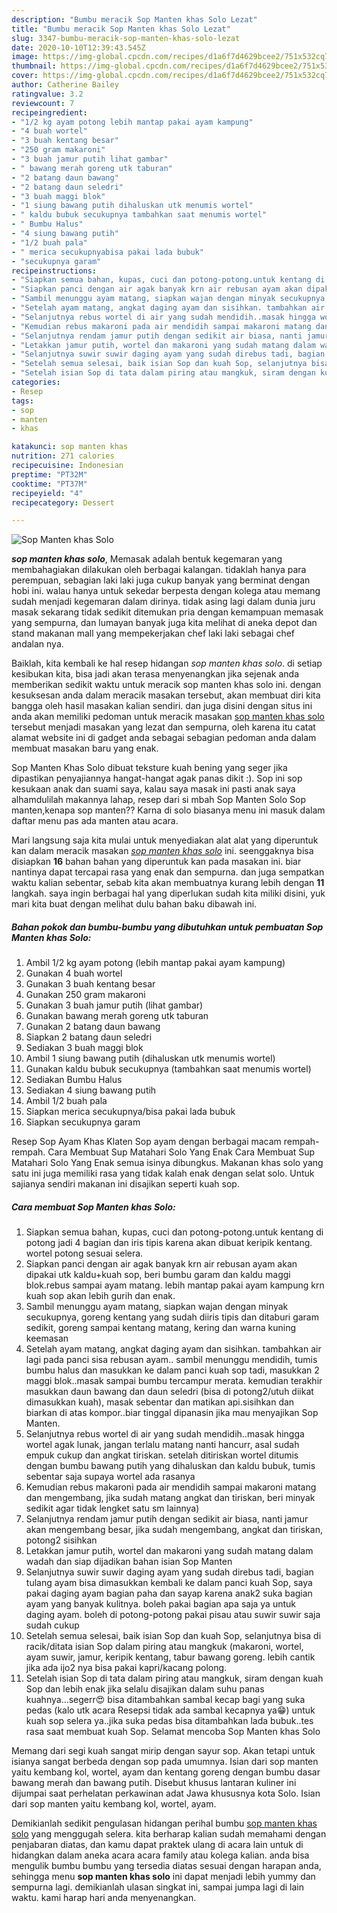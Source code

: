 ```yaml
---
description: "Bumbu meracik Sop Manten khas Solo Lezat"
title: "Bumbu meracik Sop Manten khas Solo Lezat"
slug: 3347-bumbu-meracik-sop-manten-khas-solo-lezat
date: 2020-10-10T12:39:43.545Z
image: https://img-global.cpcdn.com/recipes/d1a6f7d4629bcee2/751x532cq70/sop-manten-khas-solo-foto-resep-utama.jpg
thumbnail: https://img-global.cpcdn.com/recipes/d1a6f7d4629bcee2/751x532cq70/sop-manten-khas-solo-foto-resep-utama.jpg
cover: https://img-global.cpcdn.com/recipes/d1a6f7d4629bcee2/751x532cq70/sop-manten-khas-solo-foto-resep-utama.jpg
author: Catherine Bailey
ratingvalue: 3.2
reviewcount: 7
recipeingredient:
- "1/2 kg ayam potong lebih mantap pakai ayam kampung"
- "4 buah wortel"
- "3 buah kentang besar"
- "250 gram makaroni"
- "3 buah jamur putih lihat gambar"
- " bawang merah goreng utk taburan"
- "2 batang daun bawang"
- "2 batang daun seledri"
- "3 buah maggi blok"
- "1 siung bawang putih dihaluskan utk menumis wortel"
- " kaldu bubuk secukupnya tambahkan saat menumis wortel"
- " Bumbu Halus"
- "4 siung bawang putih"
- "1/2 buah pala"
- " merica secukupnyabisa pakai lada bubuk"
- "secukupnya garam"
recipeinstructions:
- "Siapkan semua bahan, kupas, cuci dan potong-potong.untuk kentang di potong jadi 4 bagian dan iris tipis karena akan dibuat keripik kentang. wortel potong sesuai selera."
- "Siapkan panci dengan air agak banyak krn air rebusan ayam akan dipakai utk kaldu+kuah sop, beri bumbu garam dan kaldu maggi blok.rebus sampai ayam matang. lebih mantap pakai ayam kampung krn kuah sop akan lebih gurih dan enak."
- "Sambil menunggu ayam matang, siapkan wajan dengan minyak secukupnya, goreng kentang yang sudah diiris tipis dan ditaburi garam sedikit, goreng sampai kentang matang, kering dan warna kuning keemasan"
- "Setelah ayam matang, angkat daging ayam dan sisihkan. tambahkan air lagi pada panci sisa rebusan ayam.. sambil menunggu mendidih, tumis bumbu halus dan masukkan ke dalam panci kuah sop tadi, masukkan 2 maggi blok..masak sampai bumbu tercampur merata. kemudian terakhir masukkan daun bawang dan daun seledri (bisa di potong2/utuh diikat dimasukkan kuah), masak sebentar dan matikan api.sisihkan dan biarkan di atas kompor..biar tinggal dipanasin jika mau menyajikan Sop Manten."
- "Selanjutnya rebus wortel di air yang sudah mendidih..masak hingga wortel agak lunak, jangan terlalu matang nanti hancurr, asal sudah empuk cukup dan angkat tiriskan. setelah ditiriskan wortel ditumis dengan bumbu bawang putih yang dihaluskan dan kaldu bubuk, tumis sebentar saja supaya wortel ada rasanya"
- "Kemudian rebus makaroni pada air mendidih sampai makaroni matang dan mengembang, jika sudah matang angkat dan tiriskan, beri minyak sedikit agar tidak lengket satu sm lainnya)"
- "Selanjutnya rendam jamur putih dengan sedikit air biasa, nanti jamur akan mengembang besar, jika sudah mengembang, angkat dan tiriskan, potong2 sisihkan"
- "Letakkan jamur putih, wortel dan makaroni yang sudah matang dalam wadah dan siap dijadikan bahan isian Sop Manten"
- "Selanjutnya suwir suwir daging ayam yang sudah direbus tadi, bagian tulang ayam bisa dimasukkan kembali ke dalam panci kuah Sop, saya pakai daging ayam bagian paha dan sayap karena anak2 suka bagian ayam yang banyak kulitnya. boleh pakai bagian apa saja ya untuk daging ayam. boleh di potong-potong pakai pisau atau suwir suwir saja sudah cukup"
- "Setelah semua selesai, baik isian Sop dan kuah Sop, selanjutnya bisa di racik/ditata isian Sop dalam piring atau mangkuk (makaroni, wortel, ayam suwir, jamur, keripik kentang, tabur bawang goreng. lebih cantik jika ada ijo2 nya bisa pakai kapri/kacang polong."
- "Setelah isian Sop di tata dalam piring atau mangkuk, siram dengan kuah Sop dan lebih enak jika selalu disajikan dalam suhu panas kuahnya...segerr😍 bisa ditambahkan sambal kecap bagi yang suka pedas (kalo utk acara Resepsi tidak ada sambal kecapnya ya😁) untuk kuah sop selera ya..jika suka pedas bisa ditambahkan lada bubuk..tes rasa saat membuat kuah Sop. Selamat mencoba Sop Manten khas Solo"
categories:
- Resep
tags:
- sop
- manten
- khas

katakunci: sop manten khas 
nutrition: 271 calories
recipecuisine: Indonesian
preptime: "PT32M"
cooktime: "PT37M"
recipeyield: "4"
recipecategory: Dessert

---
```



![Sop Manten khas Solo](https://img-global.cpcdn.com/recipes/d1a6f7d4629bcee2/751x532cq70/sop-manten-khas-solo-foto-resep-utama.jpg)

<b><i>sop manten khas solo</i></b>, Memasak adalah bentuk kegemaran yang membahagiakan dilakukan oleh berbagai kalangan. tidaklah hanya para perempuan, sebagian laki laki juga cukup banyak yang berminat dengan hobi ini. walau hanya untuk sekedar berpesta dengan kolega atau memang sudah menjadi kegemaran dalam dirinya. tidak asing lagi dalam dunia juru masak sekarang tidak sedikit ditemukan pria dengan kemampuan memasak yang sempurna, dan lumayan banyak juga kita melihat di aneka depot dan stand makanan mall yang mempekerjakan chef laki laki sebagai chef andalan nya.

Baiklah, kita kembali ke hal resep hidangan <i>sop manten khas solo</i>. di setiap kesibukan kita, bisa jadi akan terasa menyenangkan jika sejenak anda memberikan sedikit waktu untuk meracik sop manten khas solo ini. dengan kesuksesan anda dalam meracik masakan tersebut, akan membuat diri kita bangga oleh hasil masakan kalian sendiri. dan juga disini dengan situs ini anda akan memiliki pedoman untuk meracik masakan <u>sop manten khas solo</u> tersebut menjadi masakan yang lezat dan sempurna, oleh karena itu catat alamat website ini di gadget anda sebagai sebagian pedoman anda dalam membuat masakan baru yang enak.

Sop Manten Khas Solo dibuat teksture kuah bening yang seger jika dipastikan penyajiannya hangat-hangat agak panas dikit :). Sop ini sop kesukaan anak dan suami saya, kalau saya masak ini pasti anak saya alhamdulilah makannya lahap, resep dari si mbah Sop Manten Solo Sop manten,kenapa sop manten?? Karna di solo biasanya menu ini masuk dalam daftar menu pas ada manten atau acara.


Mari langsung saja kita mulai untuk menyediakan alat alat yang diperuntuk kan dalam meracik masakan <u><i>sop manten khas solo</i></u> ini. seenggaknya bisa disiapkan <b>16</b> bahan bahan yang diperuntuk kan pada masakan ini. biar nantinya dapat tercapai rasa yang enak dan sempurna. dan juga sempatkan waktu kalian sebentar, sebab kita akan membuatnya kurang lebih dengan <b>11</b> langkah. saya ingin berbagai hal yang diperlukan sudah kita miliki disini, yuk mari kita buat dengan melihat dulu bahan baku dibawah ini.

<!--inarticleads1-->

##### Bahan pokok dan bumbu-bumbu yang dibutuhkan untuk pembuatan Sop Manten khas Solo:

1. Ambil 1/2 kg ayam potong (lebih mantap pakai ayam kampung)
1. Gunakan 4 buah wortel
1. Gunakan 3 buah kentang besar
1. Gunakan 250 gram makaroni
1. Gunakan 3 buah jamur putih (lihat gambar)
1. Gunakan  bawang merah goreng utk taburan
1. Gunakan 2 batang daun bawang
1. Siapkan 2 batang daun seledri
1. Sediakan 3 buah maggi blok
1. Ambil 1 siung bawang putih (dihaluskan utk menumis wortel)
1. Gunakan  kaldu bubuk secukupnya (tambahkan saat menumis wortel)
1. Sediakan  Bumbu Halus
1. Sediakan 4 siung bawang putih
1. Ambil 1/2 buah pala
1. Siapkan  merica secukupnya/bisa pakai lada bubuk
1. Siapkan secukupnya garam


Resep Sop Ayam Khas Klaten Sop ayam dengan berbagai macam rempah-rempah. Cara Membuat Sup Matahari Solo Yang Enak Cara Membuat Sup Matahari Solo Yang Enak semua isinya dibungkus. Makanan khas solo yang satu ini juga memiliki rasa yang tidak kalah enak dengan selat solo. Untuk sajianya sendiri makanan ini disajikan seperti kuah sop. 

<!--inarticleads2-->

##### Cara membuat Sop Manten khas Solo:

1. Siapkan semua bahan, kupas, cuci dan potong-potong.untuk kentang di potong jadi 4 bagian dan iris tipis karena akan dibuat keripik kentang. wortel potong sesuai selera.
1. Siapkan panci dengan air agak banyak krn air rebusan ayam akan dipakai utk kaldu+kuah sop, beri bumbu garam dan kaldu maggi blok.rebus sampai ayam matang. lebih mantap pakai ayam kampung krn kuah sop akan lebih gurih dan enak.
1. Sambil menunggu ayam matang, siapkan wajan dengan minyak secukupnya, goreng kentang yang sudah diiris tipis dan ditaburi garam sedikit, goreng sampai kentang matang, kering dan warna kuning keemasan
1. Setelah ayam matang, angkat daging ayam dan sisihkan. tambahkan air lagi pada panci sisa rebusan ayam.. sambil menunggu mendidih, tumis bumbu halus dan masukkan ke dalam panci kuah sop tadi, masukkan 2 maggi blok..masak sampai bumbu tercampur merata. kemudian terakhir masukkan daun bawang dan daun seledri (bisa di potong2/utuh diikat dimasukkan kuah), masak sebentar dan matikan api.sisihkan dan biarkan di atas kompor..biar tinggal dipanasin jika mau menyajikan Sop Manten.
1. Selanjutnya rebus wortel di air yang sudah mendidih..masak hingga wortel agak lunak, jangan terlalu matang nanti hancurr, asal sudah empuk cukup dan angkat tiriskan. setelah ditiriskan wortel ditumis dengan bumbu bawang putih yang dihaluskan dan kaldu bubuk, tumis sebentar saja supaya wortel ada rasanya
1. Kemudian rebus makaroni pada air mendidih sampai makaroni matang dan mengembang, jika sudah matang angkat dan tiriskan, beri minyak sedikit agar tidak lengket satu sm lainnya)
1. Selanjutnya rendam jamur putih dengan sedikit air biasa, nanti jamur akan mengembang besar, jika sudah mengembang, angkat dan tiriskan, potong2 sisihkan
1. Letakkan jamur putih, wortel dan makaroni yang sudah matang dalam wadah dan siap dijadikan bahan isian Sop Manten
1. Selanjutnya suwir suwir daging ayam yang sudah direbus tadi, bagian tulang ayam bisa dimasukkan kembali ke dalam panci kuah Sop, saya pakai daging ayam bagian paha dan sayap karena anak2 suka bagian ayam yang banyak kulitnya. boleh pakai bagian apa saja ya untuk daging ayam. boleh di potong-potong pakai pisau atau suwir suwir saja sudah cukup
1. Setelah semua selesai, baik isian Sop dan kuah Sop, selanjutnya bisa di racik/ditata isian Sop dalam piring atau mangkuk (makaroni, wortel, ayam suwir, jamur, keripik kentang, tabur bawang goreng. lebih cantik jika ada ijo2 nya bisa pakai kapri/kacang polong.
1. Setelah isian Sop di tata dalam piring atau mangkuk, siram dengan kuah Sop dan lebih enak jika selalu disajikan dalam suhu panas kuahnya...segerr😍 bisa ditambahkan sambal kecap bagi yang suka pedas (kalo utk acara Resepsi tidak ada sambal kecapnya ya😁) untuk kuah sop selera ya..jika suka pedas bisa ditambahkan lada bubuk..tes rasa saat membuat kuah Sop. Selamat mencoba Sop Manten khas Solo


Memang dari segi kuah sangat mirip dengan sayur sop. Akan tetapi untuk isianya sangat berbeda dengan sop pada umumnya. Isian dari sop manten yaitu kembang kol, wortel, ayam dan kentang goreng dengan bumbu dasar bawang merah dan bawang putih. Disebut khusus lantaran kuliner ini dijumpai saat perhelatan perkawinan adat Jawa khususnya kota Solo. Isian dari sop manten yaitu kembang kol, wortel, ayam. 

Demikianlah sedikit pengulasan hidangan perihal bumbu <u>sop manten khas solo</u> yang menggugah selera. kita berharap kalian sudah memahami dengan penjabaran diatas, dan kamu dapat praktek ulang di acara lain untuk di hidangkan dalam aneka acara acara family atau kolega kalian. anda bisa mengulik bumbu bumbu yang tersedia diatas sesuai dengan harapan anda, sehingga menu <b>sop manten khas solo</b> ini dapat menjadi lebih yummy dan sempurna lagi. demikianlah ulasan singkat ini, sampai jumpa lagi di lain waktu. kami harap hari anda menyenangkan.
